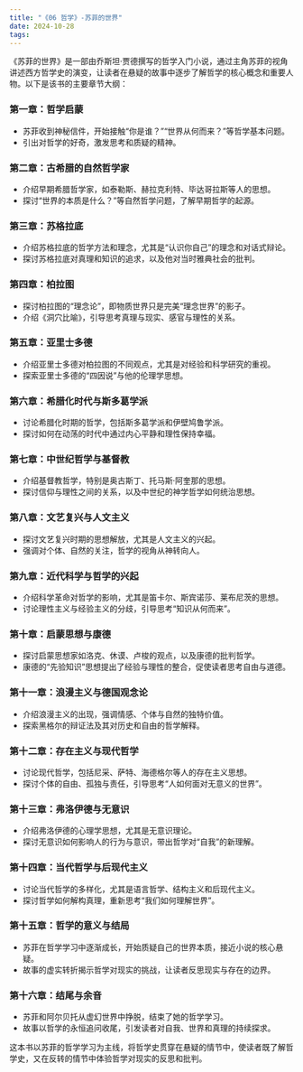 ```yaml
---
title: "《06 哲学》-苏菲的世界"
date: 2024-10-28
tags: 
---
```

《苏菲的世界》是一部由乔斯坦·贾德撰写的哲学入门小说，通过主角苏菲的视角讲述西方哲学史的演变，让读者在悬疑的故事中逐步了解哲学的核心概念和重要人物。以下是该书的主要章节大纲：

### 第一章：哲学启蒙
- 苏菲收到神秘信件，开始接触“你是谁？”“世界从何而来？”等哲学基本问题。
- 引出对哲学的好奇，激发思考和质疑的精神。

### 第二章：古希腊的自然哲学家
- 介绍早期希腊哲学家，如泰勒斯、赫拉克利特、毕达哥拉斯等人的思想。
- 探讨“世界的本质是什么？”等自然哲学问题，了解早期哲学的起源。

### 第三章：苏格拉底
- 介绍苏格拉底的哲学方法和理念，尤其是“认识你自己”的理念和对话式辩论。
- 探讨苏格拉底对真理和知识的追求，以及他对当时雅典社会的批判。

### 第四章：柏拉图
- 探讨柏拉图的“理念论”，即物质世界只是完美“理念世界”的影子。
- 介绍《洞穴比喻》，引导思考真理与现实、感官与理性的关系。

### 第五章：亚里士多德
- 介绍亚里士多德对柏拉图的不同观点，尤其是对经验和科学研究的重视。
- 探索亚里士多德的“四因说”与他的伦理学思想。

### 第六章：希腊化时代与斯多葛学派
- 讨论希腊化时期的哲学，包括斯多葛学派和伊壁鸠鲁学派。
- 探讨如何在动荡的时代中通过内心平静和理性保持幸福。

### 第七章：中世纪哲学与基督教
- 介绍基督教哲学，特别是奥古斯丁、托马斯·阿奎那的思想。
- 探讨信仰与理性之间的关系，以及中世纪的神学哲学如何统治思想。

### 第八章：文艺复兴与人文主义
- 探讨文艺复兴时期的思想解放，尤其是人文主义的兴起。
- 强调对个体、自然的关注，哲学的视角从神转向人。

### 第九章：近代科学与哲学的兴起
- 介绍科学革命对哲学的影响，尤其是笛卡尔、斯宾诺莎、莱布尼茨的思想。
- 讨论理性主义与经验主义的分歧，引导思考“知识从何而来”。

### 第十章：启蒙思想与康德
- 探讨启蒙思想家如洛克、休谟、卢梭的观点，以及康德的批判哲学。
- 康德的“先验知识”思想提出了经验与理性的整合，促使读者思考自由与道德。

### 第十一章：浪漫主义与德国观念论
- 介绍浪漫主义的出现，强调情感、个体与自然的独特价值。
- 探索黑格尔的辩证法及其对历史和自由的哲学解释。

### 第十二章：存在主义与现代哲学
- 讨论现代哲学，包括尼采、萨特、海德格尔等人的存在主义思想。
- 探讨个体的自由、孤独与责任，引导思考“人如何面对无意义的世界”。

### 第十三章：弗洛伊德与无意识
- 介绍弗洛伊德的心理学思想，尤其是无意识理论。
- 探讨无意识如何影响人的行为与意识，带出哲学对“自我”的新理解。

### 第十四章：当代哲学与后现代主义
- 讨论当代哲学的多样化，尤其是语言哲学、结构主义和后现代主义。
- 探讨哲学如何解构真理，重新思考“我们如何理解世界”。

### 第十五章：哲学的意义与结局
- 苏菲在哲学学习中逐渐成长，开始质疑自己的世界本质，接近小说的核心悬疑。
- 故事的虚实转折揭示哲学对现实的挑战，让读者反思现实与存在的边界。

### 第十六章：结尾与余音
- 苏菲和阿尔贝托从虚幻世界中挣脱，结束了她的哲学学习。
- 故事以哲学的永恒追问收尾，引发读者对自我、世界和真理的持续探求。

这本书以苏菲的哲学学习为主线，将哲学史贯穿在悬疑的情节中，使读者既了解哲学史，又在反转的情节中体验哲学对现实的反思和批判。
